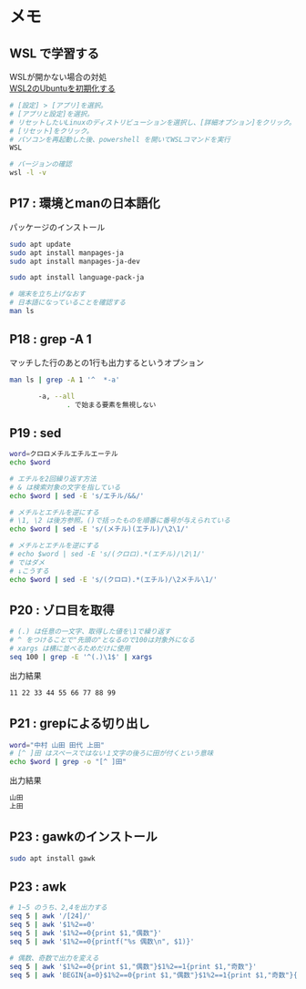 # メモ

## WSL で学習する

WSLが開かない場合の対処  
[WSL2のUbuntuを初期化する](https://www.evernote.com/shard/s503/nl/87526629/15f1d39b-a324-45ec-9a51-cb5e8539d59e?title=WSL2%E3%81%AEUbuntu%E3%82%92%E5%88%9D%E6%9C%9F%E5%8C%96%E3%81%99%E3%82%8B)

``` bash
# [設定] > [アプリ]を選択。
# [アプリと設定]を選択。
# リセットしたいLinuxのディストリビューションを選択し、[詳細オプション]をクリック。
# [リセット]をクリック。
# パソコンを再起動した後、powershell を開いてWSLコマンドを実行
WSL
```

``` bash
# バージョンの確認
wsl -l -v 
```


## P17 : 環境とmanの日本語化 

パッケージのインストール

```bash
sudo apt update
sudo apt install manpages-ja
sudo apt install manpages-ja-dev

sudo apt install language-pack-ja

# 端末を立ち上げなおす
# 日本語になっていることを確認する
man ls 
```

## P18 : grep -A 1 

マッチした行のあとの1行も出力するというオプション

``` bash
man ls | grep -A 1 '^  *-a'
```

``` bash
       -a, --all
              . で始まる要素を無視しない
```

## P19 : sed

```bash
word=クロロメチルエチルエーテル
echo $word 

# エチルを2回繰り返す方法
# & は検索対象の文字を指している
echo $word | sed -E 's/エチル/&&/'

# メチルとエチルを逆にする
# \1, \2 は後方参照。()で括ったものを順番に番号が与えられている
echo $word | sed -E 's/(メチル)(エチル)/\2\1/'

# メチルとエチルを逆にする
# echo $word | sed -E 's/(クロロ).*(エチル)/\2\1/'
# ではダメ
# ↓こうする
echo $word | sed -E 's/(クロロ).*(エチル)/\2メチル\1/'

```

## P20 : ゾロ目を取得

``` bash
# (.) は任意の一文字、取得した値を\1で繰り返す
# ^ をつけることで"先頭の"となるので100は対象外になる
# xargs は横に並べるためだけに使用
seq 100 | grep -E '^(.)\1$' | xargs
```

出力結果

``` bash
11 22 33 44 55 66 77 88 99
```

## P21 : grepによる切り出し

```bash
word="中村 山田 田代 上田"
# [^ ]田 はスペースではない１文字の後ろに田が付くという意味
echo $word | grep -o "[^ ]田"
```

出力結果

```bash
山田
上田
```

## P23 : gawkのインストール

```bash
sudo apt install gawk
```

## P23 : awk

``` bash
# 1~5 のうち、2,4を出力する
seq 5 | awk '/[24]/'
seq 5 | awk '$1%2==0'
seq 5 | awk '$1%2==0{print $1,"偶数"}'
seq 5 | awk '$1%2==0{printf("%s 偶数\n", $1)}'

# 偶数、奇数で出力を変える
seq 5 | awk '$1%2==0{print $1,"偶数"}$1%2==1{print $1,"奇数"}'
seq 5 | awk 'BEGIN{a=0}$1%2==0{print $1,"偶数"}$1%2==1{print $1,"奇数"}{a+=$1}END{print "合計",a}'


```

